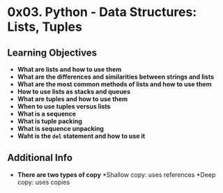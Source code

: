 # 0x03. Python - Data Structures: Lists, Tuples

## Learning Objectives
* **What are lists and how to use them**
* **What are the differences and similarities between strings and lists**
* **What are the most common methods of lists and how to use them**
* **How to use lists as stacks and queues**
* **What are tuples and how to use them**
* **When to use tuples versus lists**
* **What is a sequence**
* **What is tuple packing**
* **What is sequence unpacking**
* **Waht is the `del` statement and how to use it**

## Additional Info
* **There are two types of copy**
   *Shallow copy: uses references
   *Deep copy: uses copies
